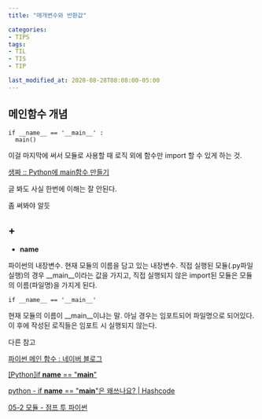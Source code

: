 ```yaml
---
title: "매개변수와 반환값"

categories:
- TIPS
tags:
- TIL
- TIS
- TIP

last_modified_at: 2020-08-28T08:08:00-05:00
---
```



## 메인함수 개념

    if __name__ == '__main__' :
      main()

이걸 마지막에 써서 모듈로 사용할 때 로직 외에 함수만 import 할 수 있게 하는 것.

[생짜 :: Python에 main함수 만들기](https://saengjja.tistory.com/360)

글 봐도 사실 한번에 이해는 잘 안된다.

좀 써봐야 알듯

## +
* __name__

파이썬의 내장변수.
현재 모듈의 이름을 담고 있는 내장변수. 직접 실행된 모듈(.py파일 실행)의 경우 __main__이라는 값을 가지고,
직접 실행되지 않은 import된 모듈은 모듈의 이름(파일명)을 가지게 된다.

    if __name__ == '__main__'
    
현재 모듈의 이름이 __main__이냐는 말. 아닐 경우는 임포트되어 파일명으로 되어있다.
이 후에 작성된 로직들은 임포트 시 실행되지 않는다.


다른 참고

[파이썬 메인 함수 : 네이버 블로그](https://blog.naver.com/PostView.nhn?blogId=jwyoon25&logNo=221343686679&categoryNo=40&parentCategoryNo=0&viewDate=&currentPage=1&postListTopCurrentPage=1&from=postView)

[[Python]if __name__ == "__main__"](https://hyoje420.tistory.com/45)

[python - if __name__ == &quot;__main__&quot;은 왜쓰나요? | Hashcode](https://hashcode.co.kr/questions/3/if-__name__-__main__%EC%9D%80-%EC%99%9C%EC%93%B0%EB%82%98%EC%9A%94)

[05-2 모듈 - 점프 투 파이썬](https://wikidocs.net/29)
